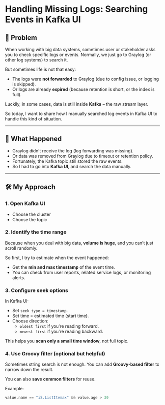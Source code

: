 # Handling Missing Logs: Searching Events in Kafka UI

## 🧩 Problem

When working with big data systems, sometimes user or stakeholder asks you to check specific logs or events. Normally, we just go to Graylog (or other log systems) to search it.

But sometimes life is not that easy:
- The logs were **not forwarded** to Graylog (due to config issue, or logging is skipped).
- Or logs are already **expired** (because retention is short, or the index is full).

Luckily, in some cases, data is still inside **Kafka** – the raw stream layer.

So today, I want to share how I manually searched log events in Kafka UI to handle this kind of situation.

---

## 🔎 What Happened

- Graylog didn’t receive the log (log forwarding was missing).
- Or data was removed from Graylog due to timeout or retention policy.
- Fortunately, the Kafka topic still stored the raw events.
- So I had to go into **Kafka UI**, and search the data manually.

---

## 🛠️ My Approach

### 1. Open Kafka UI
- Choose the cluster
- Choose the topic

### 2. Identify the time range

Because when you deal with big data, **volume is huge**, and you can’t just scroll randomly.

So first, I try to estimate when the event happened:
- Get the **min and max timestamp** of the event time.
- You can check from user reports, related service logs, or monitoring alerts.

### 3. Configure seek options

In Kafka UI:
- Set `seek type = timestamp`.
- Set time = estimated time (start time).
- Choose direction:
  - `oldest first` if you're reading forward.
  - `newest first` if you're reading backward.

This helps you **scan only a small time window**, not full topic.

### 4. Use Groovy filter (optional but helpful)

Sometimes string search is not enough. You can add **Groovy-based filter** to narrow down the result.

You can also **save common filters** for reuse.

Example:

```groovy
value.name == "iS.ListItemax" && value.age > 30

